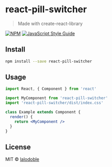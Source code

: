 # react-pill-switcher

> Made with create-react-library

[![NPM](https://img.shields.io/npm/v/react-pill-switcher.svg)](https://www.npmjs.com/package/react-pill-switcher) [![JavaScript Style Guide](https://img.shields.io/badge/code_style-standard-brightgreen.svg)](https://standardjs.com)

## Install

```bash
npm install --save react-pill-switcher
```

## Usage

```jsx
import React, { Component } from 'react'

import MyComponent from 'react-pill-switcher'
import 'react-pill-switcher/dist/index.css'

class Example extends Component {
  render() {
    return <MyComponent />
  }
}
```

## License

MIT © [lalodoble](https://github.com/lalodoble)
